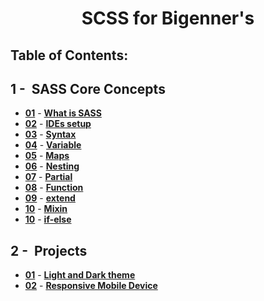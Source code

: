 <p align="center">
  <h1 align="center">SCSS for Bigenner's</h1>

## Table of Contents:

## 1 -&nbsp; SASS Core Concepts

- **[01](what-is-sass/what-is-sass.md 'What is SASS')** - **[What is SASS](/what-is-sass/what-is-sass.md)**
- **[02](IDEs-setup/ides-setup.md 'Sass IDEs-setup')** - **[IDEs setup](/IDEs-setup/ides-setup.md)**
- **[03](sass-syntax/sass-syntax.md 'Sass Syntax')** - **[Syntax](/sass-syntax/sass-syntax.md)**
- **[04](variable/variable.md 'Sass Variable')** - **[Variable](/variable/variable.md)**
- **[05](maps/maps.md 'Sass Maps')** - **[Maps](/maps/maps.md)**
- **[06](nesting/nesting.md 'Sass Nesting')** - **[Nesting](/nesting/nesting.md)**
- **[07](partial/partial.md 'Sass Partial')** - **[Partial](/partial/partial.md)**
- **[08](function/function.md 'Sass Function')** - **[Function](/function/function.md)**
- **[09](extend/extend.md 'Sass extend')** - **[extend](/extend/extend.md)**
- **[10](mixin/mixin.md 'Sass Mixin')** - **[Mixin](/mixin/mixin.md)**
- **[10](if-else/if-else.md 'Sass if-else')** - **[if-else](/if-else/if-else.md)**

## 2 -&nbsp; Projects

- **[01](theme/theme.md 'Light and Dark theme')** - **[Light and Dark theme](/theme/theme.md)**
- **[02](responsive/responsive.md 'Responsive Mobile Device')** - **[Responsive Mobile Device](/responsive/responsive.md)**
